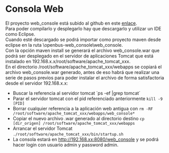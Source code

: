 # Consola Web

El proyecto web_console está subido al github en este [enlace](https://github.com/Produban/openbus/tree/web_console).  
Para poder compilarlo y desplegarlo hay que descargarlo y utilizar un IDE como Eclipse.  
Cuando esté descargado se podrá importar como proyecto maven desde eclipse en la ruta \openbus-web_console\web_console.  
Con la opción maven install se generará el archivo web_console.war que podrá ser desplegado en el servidor de aplicaciones Tomcat
que está instalado en 192.168.x.x/root/software/apache_tomcat_xxx.   
En el directorio /root/software/apache_tomcat_xxx/webapps se copiará el archivo web_console.war generado, antes de eso habrá que
realizar una serie de pasos previos para poder instalar el archivo de forma satisfactoria desde el servidor 192.168.x.x:
* Buscar la referencia al servidor tomcat ´ps -ef |grep tomcat´
* Parar el servidor tomcat con el pid referenciado anteriormente `kill -9 [PID]`
* Borrar cualquier referencia a la aplicación web antigua con `rm -RF /root/software/apache_tomcat_xxx/webapps/web_console*`
* Copiar el nuevo archivo .war generado al directorio destino `cp [dir_origen] /root/software/apache_tomcat_xxx/webapps`
* Arrancar el servidor Tomcat `./root/software/apache_tomcat_xxx/bin/startup.sh`
* La consola estará en http://192.168.xx:8080/web_console y se podrá hacer login con usuario admin y password admin.

